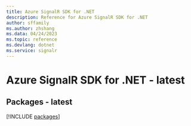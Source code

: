 ```yaml
---
title: Azure SignalR SDK for .NET
description: Reference for Azure SignalR SDK for .NET
author: sffamily
ms.author: zhshang
ms.data: 04/24/2023
ms.topic: reference
ms.devlang: dotnet
ms.service: signalr
---
```

# Azure SignalR SDK for .NET - latest
## Packages - latest
[!INCLUDE [packages](signalr-index.md)]